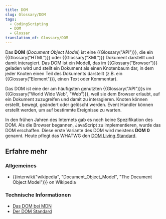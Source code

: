 ```yaml
---
title: DOM
slug: Glossary/DOM
tags:
  - CodingScripting
  - DOM
  - Glossar
translation_of: Glossary/DOM
---
```

Das **DOM** (_Document Object Model_) ist eine {{Glossary("API")}}, die ein {{Glossary("HTML")}} oder {{Glossary("XML")}} Dokument darstellt und damit interagiert. Das DOM ist ein Modell, das im {{Glossary("Browser")}} geladen wird und stellt ein Dokument als einen Knotenbaum dar, in dem jeder Knoten einen Teil des Dokuments darstellt (z.B. ein {{Glossary("Element")}}, einen Text oder Kommentar).

Das DOM ist eine der am häufigsten genutzten {{Glossary("API")}}s im {{Glossary("World Wide Web", "Web")}}, weil sie dem Browser erlaubt, auf ein Dokument zuzugreifen und damit zu interagieren. Knoten können erstellt, bewegt, geändert oder gelöscht werden. Event Handler können erstellt werden, um auf bestimmte Ereignisse zu warten.

In den frühen Jahren des Internets gab es noch keine Spezifikation des DOM. Als die Browser begannen, JavaScript zu implementieren, wurde das DOM erschaffen. Diese erste Variante des DOM wird meistens **DOM 0** genannt. Heute pflegt das WHATWG den [DOM Living Standard](https://dom.spec.whatwg.org/).

## Erfahre mehr

### Allgemeines

- {{interwiki("wikipedia", "Document_Object_Model", "The Document Object Model")}} on Wikipedia

### Technische Informationen

- [Das DOM bei MDN](/de/docs/DOM)
- [Der DOM Standard](https://dom.spec.whatwg.org/)
